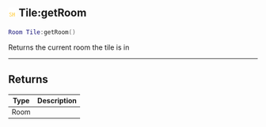 ## ![shared](.gitbook/assets/shared.png) Tile:getRoom


```lua
Room Tile:getRoom()
```

Returns the current room the tile is in



------
## Returns

| Type | Description |
| ---- | ----------: |
| Room |  |

